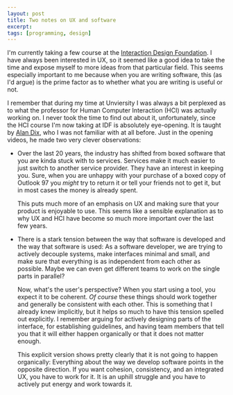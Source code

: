 ```yaml
---
layout: post
title: Two notes on UX and software
excerpt: 
tags: [programming, design]
---
```


I'm currently taking a few course at the [Interaction Design Foundation](https://www.interaction-design.org/). I have always been interested in UX, so it seemed like a good idea to take the time and expose myself to more ideas from that particular field. This seems especially important to me because when you are writing software, this (as I'd argue) is the prime factor as to whether what you are writing is useful or not.

I remember that during my time at Unviersity I was always a bit perplexed as to what the professor for Human Computer Interaction (HCI) was actually working on. I never took the time to find out about it, unfortunately, since the HCI course I'm now taking at IDF is absolutely eye-opening. It is taught by [Alan Dix](https://alandix.com/), who I was not familiar with at all before. Just in the opening videos, he made two very clever observations:
 * Over the last 20 years, the industry has shifted from boxed software that you are kinda stuck with to services. Services make it much easier to just switch to another service provider. They have an interest in keeping you. Sure, when you are unhappy with your purchase of a boxed copy of Outlook 97 you _might_ try to return it or tell your friends not to get it, but in most cases the money is already spent.

   This puts much more of an emphasis on UX and making sure that your product is enjoyable to use. This seems like a sensible explanation as to why UX and HCI have become so much more important over the last few years.
 * There is a stark tension between the way that software is developed and the way that software is used: As a software developer, we are trying to actively decouple systems, make interfaces minimal and small, and make sure that everything is as independent from each other as possible. Maybe we can even get different teams to work on the single parts in parallel?

   Now, what's the user's perspective? When you start using a tool, you expect it to be coherent. _Of course_ these things should work together and generally be consistent with each other. This is something that I already knew implicitly, but it helps so much to have this tension spelled out explicitly. I remember arguing for actively designing parts of the interface, for establishing guidelines, and having team members that tell you that it will either happen organically or that it does not matter enough.
   
   This explicit version shows pretty clearly that it is not going to happen organically: Everything about the way we develop software points in the opposite direction. If you want cohesion, consistency, and an integrated UX, you have to work for it. It is an uphill struggle and you have to actively put energy and work towards it.